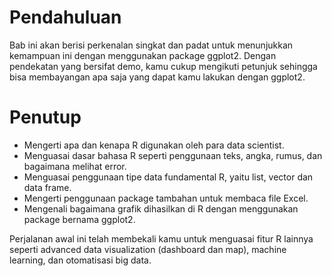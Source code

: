 # Pendahuluan

Bab ini akan berisi perkenalan singkat dan padat untuk menunjukkan kemampuan ini dengan menggunakan package ggplot2. Dengan pendekatan yang bersifat demo, kamu cukup mengikuti petunjuk sehingga bisa membayangan apa saja yang dapat kamu lakukan dengan ggplot2.

# Penutup

- Mengerti apa dan kenapa R digunakan oleh para data scientist.
- Menguasai dasar bahasa R seperti penggunaan teks, angka, rumus, dan bagaimana melihat error.
- Menguasai penggunaan tipe data fundamental R, yaitu list, vector dan data frame.
- Mengerti penggunaan package tambahan untuk membaca file Excel.
- Mengenali bagaimana grafik dihasilkan di R dengan menggunakan package bernama ggplot2.

Perjalanan awal ini telah membekali kamu untuk menguasai fitur R lainnya seperti advanced data visualization (dashboard dan map), machine learning, dan otomatisasi big data.
